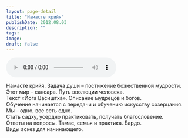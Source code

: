 ```yaml
---
layout: page-detail
title: "Намасте крийя"
publishDate: 2012.08.03
description: ""
tags:
image:
draft: false
---
```


<audio title="2012.08.03 - Намасте крийя.mp3" src="/upload/iblock/3ce/3ce901154a49b62504318e09e4371689.mp3" controls=""></audio>

 Намасте крийя. Задача души – постижение божественной мудрости.  
 Этот мир – сансара. Путь эволюции человека.  
 Текст «Йога Васиштха». Описание мудрецов и богов.  
 Обучение начинается с передачи и обучению искусству созерцания.  
 Мы – одно, все сеть одно.  
 Стать садху, усердно практиковать, получать благословение.  
 Ответы на вопросы. Тамас, семья и практика. Бардо.  
 Виды аскез для начинающего.  

  
